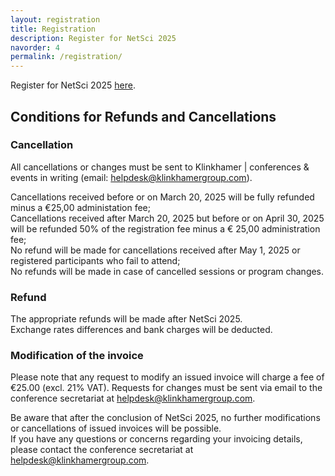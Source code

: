 ```yaml
---
layout: registration
title: Registration
description: Register for NetSci 2025
navorder: 4
permalink: /registration/
---
```



Register for NetSci 2025 [here](https://insight.klinkhamergroup.com/netsci2025/login).


## Conditions for Refunds and Cancellations

### Cancellation

All cancellations or changes must be sent to Klinkhamer | conferences & events in writing (email: helpdesk@klinkhamergroup.com).  

Cancellations received before or on March 20, 2025 will be fully refunded minus a €25,00 administation fee;  
Cancellations received after March 20, 2025 but before or on April 30, 2025 will be refunded 50% of the registration fee minus a € 25,00 administration fee;  
No refund will be made for cancellations received after May 1, 2025 or registered participants who fail to attend;  
No refunds will be made in case of cancelled sessions or program changes.  

### Refund
The appropriate refunds will be made after NetSci 2025.  
Exchange rates differences and bank charges will be deducted.  

### Modification of the invoice
Please note that any request to modify an issued invoice will charge a fee of €25.00 (excl. 21% VAT). Requests for changes must be sent via email to the conference secretariat at helpdesk@klinkhamergroup.com.  

Be aware that after the conclusion of NetSci 2025, no further modifications or cancellations of issued invoices will be possible.  
If you have any questions or concerns regarding your invoicing details, please contact the conference secretariat at helpdesk@klinkhamergroup.com.
